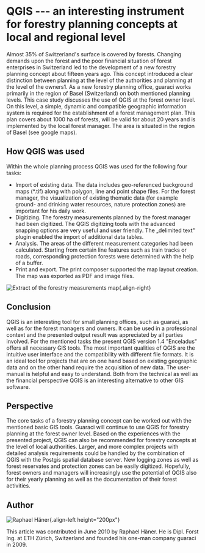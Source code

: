# QGIS \-\-- an interesting instrument for forestry planning concepts at local and regional level

Almost 35% of Switzerland\'s surface is covered by forests. Changing
demands upon the forest and the poor financial situation of forest
enterprises in Switzerland led to the development of a new forestry
planning concept about fifteen years ago. This concept introduced a
clear distinction between planning at the level of the authorities and
planning at the level of the owners1. As a new forestry planning office,
guaraci works primarily in the region of Basel (Switzerland) on both
mentioned planning levels. This case study discusses the use of QGIS at
the forest owner level. On this level, a simple, dynamic and compatible
geographic information system is required for the establishment of a
forest management plan. This plan covers about 1000 ha of forests, will
be valid for about 20 years and is implemented by the local forest
manager. The area is situated in the region of Basel (see google maps).

## How QGIS was used

Within the whole planning process QGIS was used for the following four
tasks:

-   Import of existing data. The data includes geo-referenced background
    maps (\*.tif) along with polygon, line and point shape files. For
    the forest manager, the visualization of existing thematic data (for
    example ground- and drinking water resources, nature protection
    zones) are important for his daily work.
-   Digitizing. The forestry measurements planned by the forest manager
    had been digitized. The QGIS digitizing tools with the advanced
    snapping options are very useful and user friendly. The „delimited
    text" plugin enabled the import of additional data tables.
-   Analysis. The areas of the different measurement categories had been
    calculated. Starting from certain line features such as train tracks
    or roads, corresponding protection forests were determined with the
    help of a buffer.
-   Print and export. The print composer supported the map layout
    creation. The map was exported as PDF and image files.

![Extract of the forestry measurements
map](./images/suisse_basel1.jpg){.align-right}

## Conclusion

QGIS is an interesting tool for small planning offices, such as guaraci,
as well as for the forest managers and owners. It can be used in a
professional context and the presented output result was appreciated by
all parties involved. For the mentioned tasks the present QGIS version
1.4 "Enceladus" offers all necessary GIS tools. The most important
qualities of QGIS are the intuitive user interface and the compatibility
with different file formats. It is an ideal tool for projects that are
on one hand based on existing geographic data and on the other hand
require the acquisition of new data. The user-manual is helpful and easy
to understand. Both from the technical as well as the financial
perspective QGIS is an interesting alternative to other GIS software.

## Perspective

The core tasks of a forestry planning concept can be worked out with the
mentioned basic GIS tools. Guaraci will continue to use QGIS for
forestry planning at the forest owner level. Based on the experiences
with the presented project, QGIS can also be recommended for forestry
concepts at the level of local authorities. Larger, and more complex
projects with detailed analysis requirements could be handled by the
combination of QGIS with the Postgis spatial database server. New
logging zones as well as forest reservates and protection zones can be
easily digitized. Hopefully, forest owners and managers will
increasingly use the potential of QGIS also for their yearly planning as
well as the documentation of their forest activities.

## Author

![Raphael Häner](./images/suisse_baselaut.jpg){.align-left
height="200px"}

This article was contributed in June 2010 by Raphael Häner. He is Dipl.
Forst Ing. at ETH Zürich, Switzerland and founded his one-man company
guaraci in 2009.
